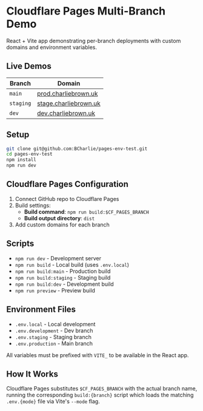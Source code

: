 # Cloudflare Pages Multi-Branch Demo

React + Vite app demonstrating per-branch deployments with custom domains and environment variables.

## Live Demos

| Branch | Domain |
|--------|--------|
| `main` | [prod.charliebrown.uk](https://prod.charliebrown.uk) |
| `staging` | [stage.charliebrown.uk](https://stage.charliebrown.uk) |
| `dev` | [dev.charliebrown.uk](https://dev.charliebrown.uk) |

## Setup

```bash
git clone git@github.com:BCharlie/pages-env-test.git
cd pages-env-test
npm install
npm run dev
```

## Cloudflare Pages Configuration

1. Connect GitHub repo to Cloudflare Pages
2. Build settings:
   - **Build command**: `npm run build:$CF_PAGES_BRANCH`
   - **Build output directory**: `dist`
3. Add custom domains for each branch

## Scripts

- `npm run dev` - Development server
- `npm run build` - Local build (uses `.env.local`)
- `npm run build:main` - Production build
- `npm run build:staging` - Staging build  
- `npm run build:dev` - Development build
- `npm run preview` - Preview build

## Environment Files

- `.env.local` - Local development
- `.env.development` - Dev branch
- `.env.staging` - Staging branch  
- `.env.production` - Main branch

All variables must be prefixed with `VITE_` to be available in the React app.

## How It Works

Cloudflare Pages substitutes `$CF_PAGES_BRANCH` with the actual branch name, running the corresponding `build:{branch}` script which loads the matching `.env.{mode}` file via Vite's `--mode` flag.
